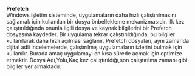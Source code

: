 **Prefetch**<br/>
Windows işletim sisteminde, uygulamaların daha hızlı çalıştırılmasını sağlamak için kullanılan bir dosya önbellekleme mekanizmasıdır.
ilk kez çalıştırıldığında onunla ilgili dosya ve kaynak bilgilerini bir Prefetch dosyasına kaydeder.
Bir uygulama tekrar çalıştırıldığında, bu bilgiler kullanılarak daha hızlı açılması sağlanır. 
Prefetch dosyaları, aynı zamanda dijital adli incelemelerde, çalıştırılmış uygulamaların izlerini bulmak için kullanılır.
Burada amaç uygulamayı en kısa sürede açmak için optimize etmektir.
Dosya Adı,Yolu,Kaç kez çalıştırıldığı,son çalıştırılma zamanı gibi bilgiler yer almaktadır.
